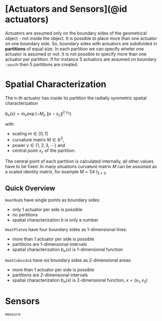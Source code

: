 # [Actuators and Sensors](@id actuators)

Actuators are assumed only on the boundary sides of the geometrical object - not inside the object. It is possible to place more than one actuator on one boundary side. So, boundary sides with actuators are subdivided in **partitions** of equal size. In each partition we can specify wheter one actuator is assumed or not. It is not possible to specify more than one actuator per partition. If for instance 5 actuators are assumed on boundary `:south` then 5 partitions are created.

# Spatial Characterization

The n-th actuator has inside its partition the radially symmetric spatial characterization

$b_{n}(x) = m_{n} \exp(-M_{n} ~ \lVert x-x_{c}\rVert^{2~\nu_{n}})$

with
- scaling $m \in [0,1]$
- curvature matrix $M \in \mathbb{R}^3$,
- power $\nu \in \{1,2,3, \cdots\}$ and
- central point $x_{c}$ of the partition.

The central point of each partition is calculated internally, all other values have to be fixed. In many situations curvature matrix $M$ can be assumed as a scaled identity matrix, for example $M = 54 ~ I_{3 \times 3}$.

## Quick Overview
`HeatRod`s have single points as boundary sides: 
- only 1 actuator per side is possible
- no partitions
- spatial characterization $b$ is only a number 

`HeatPlate`s have four boundary sides as 1-dimensional lines:  
- more than 1 actuator per side is possible
- partitions are 1-dimensional intervals
- spatial characterization $b_{n}(x)$ is 1-dimensional function

`HeatCuboids`s have six boundary sides as 2-dimensional areas:  
- more than 1 actuator per side is possible
- partitions are 2-dimensional intervals
- spatial characterization $b_{n}(x)$ is 2-dimensional function, $x=(x_{1},x_{2})$


# Sensors

```@docs
measure
```